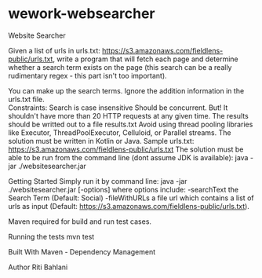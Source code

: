 # wework-websearcher
Website Searcher 

Given a list of urls in urls.txt: https://s3.amazonaws.com/fieldlens-public/urls.txt, write a program that will fetch each page and determine whether a search term exists on the page (this search can be a really rudimentary regex - this part isn't too important).  

You can make up the search terms. Ignore the addition information in the urls.txt file.  
Constraints: 
Search is case insensitive Should be concurrent. 
But! It shouldn't have more than 20 HTTP requests at any given time. 
The results should be writted out to a file results.txt 
Avoid using thread pooling libraries like Executor, ThreadPoolExecutor, Celluloid, or Parallel streams. The solution must be written in Kotlin or Java.  Sample urls.txt: https://s3.amazonaws.com/fieldlens-public/urls.txt  The solution must be able to be run from the command line (dont assume JDK is available): java -jar ./websitesearcher.jar

Getting Started Simply run it by command line: java -jar ./websitesearcher.jar [-options] where options include: -searchText the Search Term (Default: Social) -fileWithURLs a file url which contains a list of urls as input (Default: https://s3.amazonaws.com/fieldlens-public/urls.txt).

Maven required for build and run test cases.

Running the tests mvn test

Built With Maven - Dependency Management

Author Riti Bahlani
